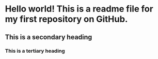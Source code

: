 # Hello world! This is a readme file for my first repository on GitHub. ###
## This is a secondary heading ##
### This is a tertiary heading ###
